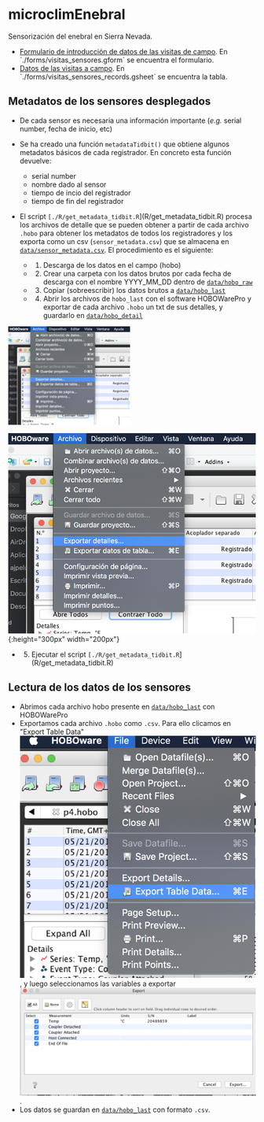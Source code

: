 # microclimEnebral

Sensorización del enebral en Sierra Nevada. 

- [Formulario de introducción de datos de las visitas de campo](https://forms.gle/kULKy1tEuW1YsMUc8). En `./forms/visitas_sensores.gform´ se encuentra el formulario. 
- [Datos de las visitas a campo](). En `./forms/visitas_sensores_records.gsheet´ se encuentra la tabla. 

## Metadatos de los sensores desplegados 
- De cada sensor es necesaria una información importante (*e.g.* serial number, fecha de inicio, etc) 
- Se ha creado una función `metadataTidbit()` que obtiene algunos metadatos básicos de cada registrador. En concreto esta función devuelve: 

     - serial number 
     - nombre dado al sensor 
     - tiempo de incio del registrador 
     - tiempo de fin del registrador 

- El script `[./R/get_metadata_tidbit.R`](R/get_metadata_tidbit.R) procesa los archivos de detalle que se pueden obtener a partir de cada archivo `.hobo` para obtener los metadatos de todos los registradores y los exporta como un csv (`sensor_metadata.csv`) que se almacena en [`data/sensor_metadata.csv`](data/sensor_metadata.csv). El procedimiento es el siguiente: 

  - 1. Descarga de los datos en el campo (hobo)
  - 2. Crear una carpeta con los datos brutos por cada fecha de descarga con el nombre YYYY_MM_DD dentro de [`data/hobo_raw`](data/hobo_raw)
  - 3. Copiar (sobreescribir) los datos brutos a [`data/hobo_last`](data/hobo_last) 
  - 4. Abrir los archivos de `hobo_last` con el software HOBOWarePro y exportar de cada archivo `.hobo` un txt de sus detalles, y guardarlo en [`data/hobo_detail`](data/hobo_detail) 


<img src="https://raw.githubusercontent.com/ajpelu/microclimEnebral/master/doc/exportar_detalles.png" height="200">

![Expotar detalles](doc/exportar_detalles.png){:height="300px" width="200px"}


  - 5. Ejecutar el script `[./R/get_metadata_tidbit.R`](R/get_metadata_tidbit.R)

## Lectura de los datos de los sensores 

- Abrimos cada archivo hobo presente en [`data/hobo_last`](data/hobo_last) con HOBOWarePro
- Exportamos cada archivo `.hobo` como `.csv`. Para ello clicamos en "Export Table Data" ![](doc/exportar_data.png), y luego seleccionamos las variables a exportar ![](doc/exportar_data_variables.png). 
- Los datos se guardan en [`data/hobo_last`](data/hobo_last) con formato `.csv`. 


